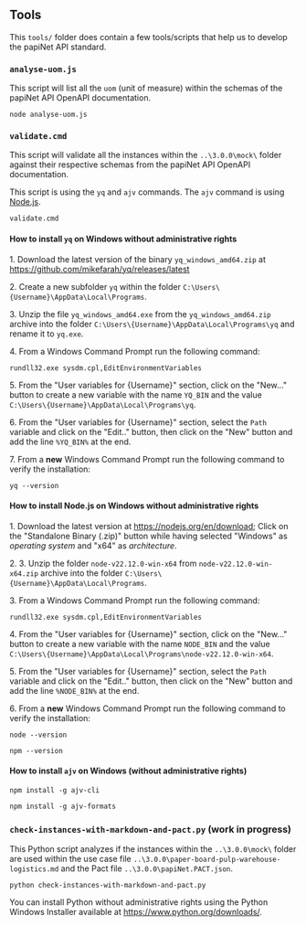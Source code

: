 ## Tools

This `tools/` folder does contain a few tools/scripts that help us to develop the papiNet API standard.

### `analyse-uom.js`

This script will list all the `uom` (unit of measure) within the schemas of the papiNet API OpenAPI documentation.

```text
node analyse-uom.js
```

### `validate.cmd`

This script will validate all the instances within the `..\3.0.0\mock\` folder against their respective schemas from the papiNet API OpenAPI documentation.

This script is using the `yq` and `ajv` commands. The `ajv` command is using [Node.js](https://nodejs.org/en).

```text
validate.cmd
```

#### How to install `yq` on Windows without administrative rights

1\. Download the latest version of the binary `yq_windows_amd64.zip` at <https://github.com/mikefarah/yq/releases/latest>

2\. Create a new subfolder `yq` within the folder `C:\Users\{Username}\AppData\Local\Programs`.

3\. Unzip the file `yq_windows_amd64.exe` from the `yq_windows_amd64.zip` archive into the folder `C:\Users\{Username}\AppData\Local\Programs\yq` and rename it to `yq.exe`.

4\. From a Windows Command Prompt run the following command:

```text
rundll32.exe sysdm.cpl,EditEnvironmentVariables
```

5\. From the "User variables for {Username}" section, click on the "New..." button to create a new variable with the name `YQ_BIN` and the value `C:\Users\{Username}\AppData\Local\Programs\yq`.

6\. From the "User variables for {Username}" section, select the `Path` variable and click on the "Edit.." button, then click on the "New" button and add the line `%YQ_BIN%` at the end.

7\. From a **new** Windows Command Prompt run the following command to verify the installation:

```text
yq --version
```

#### How to install Node.js on Windows without administrative rights

1\. Download the latest version at <https://nodejs.org/en/download>; Click on the "Standalone Binary (.zip)" button while having selected "Windows" as _operating system_ and "x64" as _architecture_.

2\. 3\. Unzip the folder `node-v22.12.0-win-x64` from `node-v22.12.0-win-x64.zip` archive into the folder `C:\Users\{Username}\AppData\Local\Programs`.

3\. From a Windows Command Prompt run the following command:

```text
rundll32.exe sysdm.cpl,EditEnvironmentVariables
```

4\. From the "User variables for {Username}" section, click on the "New..." button to create a new variable with the name `NODE_BIN` and the value `C:\Users\{Username}\AppData\Local\Programs\node-v22.12.0-win-x64`.

5\. From the "User variables for {Username}" section, select the `Path` variable and click on the "Edit.." button, then click on the "New" button and add the line `%NODE_BIN%` at the end.

6\. From a **new** Windows Command Prompt run the following command to verify the installation:

```text
node --version
```

```text
npm --version
```

#### How to install `ajv` on Windows (without administrative rights)

```text
npm install -g ajv-cli
```

```text
npm install -g ajv-formats
```

### `check-instances-with-markdown-and-pact.py` (work in progress)

This Python script analyzes if the instances within the `..\3.0.0\mock\` folder are used within the use case file `..\3.0.0\paper-board-pulp-warehouse-logistics.md` and the Pact file `..\3.0.0\papiNet.PACT.json`.

```text
python check-instances-with-markdown-and-pact.py
```

You can install Python without administrative rights using the Python Windows Installer available at <https://www.python.org/downloads/>.
